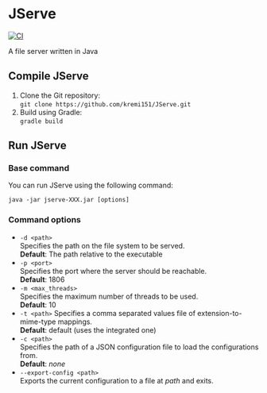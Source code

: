# JServe
[![CI](https://github.com/kremi151/JServe/actions/workflows/ci.yml/badge.svg)](https://github.com/kremi151/JServe/actions/workflows/ci.yml)

A file server written in Java

## Compile JServe
1. Clone the Git repository:  
`git clone https://github.com/kremi151/JServe.git`
2. Build using Gradle:  
`gradle build`

## Run JServe
### Base command
You can run JServe using the following command:

`java -jar jserve-XXX.jar [options]`

### Command options
- `-d <path>`  
Specifies the path on the file system to be served.  
**Default**: The path relative to the executable
- `-p <port>`  
Specifies the port where the server should be reachable.  
**Default**: 1806
- `-m <max_threads>`  
Specifies the maximum number of threads to be used.  
**Default**: 10
- `-t <path>`
Specifies a comma separated values file of extension-to-mime-type mappings.  
**Default**: default (uses the integrated one)
- `-c <path>`  
Specifies the path of a JSON configuration file to load the configurations from.  
**Default**: *none*
- `--export-config <path>`  
Exports the current configuration to a file at *path* and exits.
